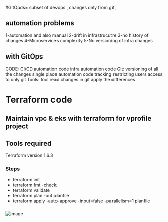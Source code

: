 #GitOpds= subset of devops , changes only from git, 
## automation problems
1-automation and also manual
2-drift in infrastrucutre
3-no history of changes
4-Microservices complexity
5-No versioning of infra changes

## with GitOps
CODE: 
  CI/CD automation code
  infra automation code
Git:
  versioning of all the changes
  single place automation code tracking
  restricting users access to only git
Tools:
  tool read changes in git
  apply the differences
  
# Terraform code 

## Maintain vpc & eks with terraform for vprofile project

## Tools required
Terraform version 1.6.3

### Steps
* terraform init
* terraform fmt -check
* terraform validate
* terraform plan -out planfile
* terraform apply -auto-approve -input=false -parallelism=1 planfile
####
#####
![image](https://github.com/user-attachments/assets/f45d129f-c62f-4123-901d-c09a5b64a791)
